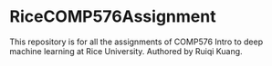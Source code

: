# RiceCOMP576Assignment
This repository is for all the assignments of COMP576 Intro 
to deep machine learning at Rice University. Authored by Ruiqi
Kuang.